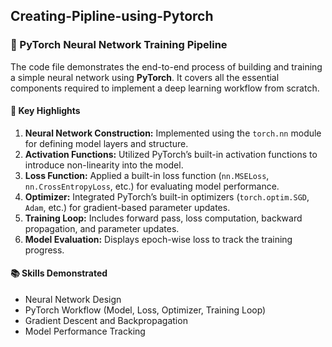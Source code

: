 ## Creating-Pipline-using-Pytorch

### 🧠 PyTorch Neural Network Training Pipeline

The code file demonstrates the end-to-end process of building and training a simple neural network using **PyTorch**. It covers all the essential components required to implement a deep learning workflow from scratch.

#### 🚀 Key Highlights

1. **Neural Network Construction:** Implemented using the `torch.nn` module for defining model layers and structure.
2. **Activation Functions:** Utilized PyTorch’s built-in activation functions to introduce non-linearity into the model.
3. **Loss Function:** Applied a built-in loss function (`nn.MSELoss`, `nn.CrossEntropyLoss`, etc.) for evaluating model performance.
4. **Optimizer:** Integrated PyTorch’s built-in optimizers (`torch.optim.SGD`, `Adam`, etc.) for gradient-based parameter updates.
5. **Training Loop:** Includes forward pass, loss computation, backward propagation, and parameter updates.
6. **Model Evaluation:** Displays epoch-wise loss to track the training progress.

#### 📚 Skills Demonstrated

* Neural Network Design
* PyTorch Workflow (Model, Loss, Optimizer, Training Loop)
* Gradient Descent and Backpropagation
* Model Performance Tracking
